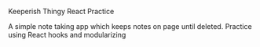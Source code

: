 Keeperish Thingy React Practice

A simple note taking app which keeps notes on page until deleted.
Practice using React hooks and modularizing

